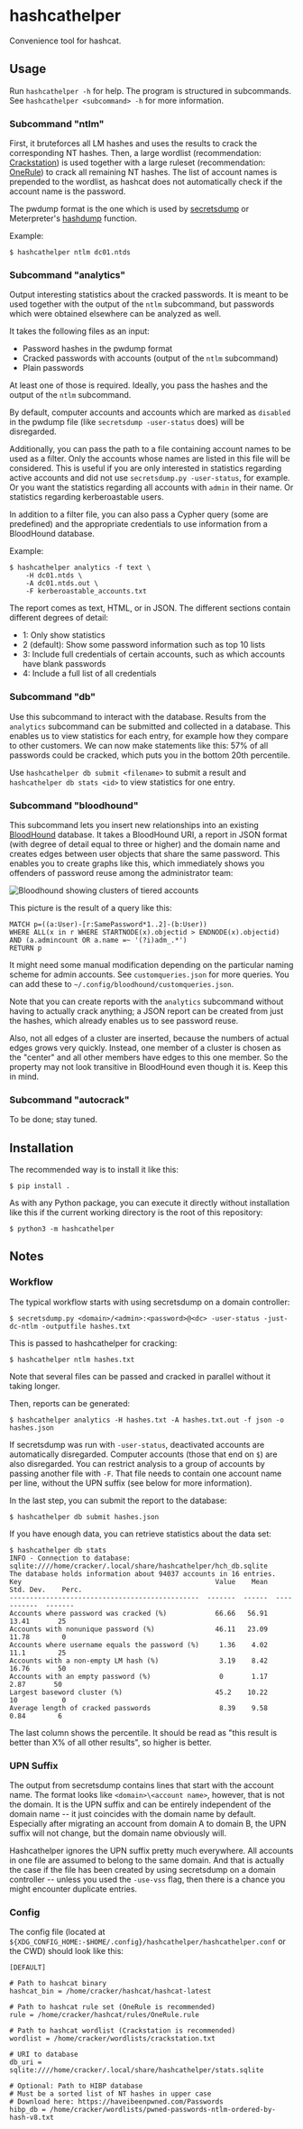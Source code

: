 hashcathelper
=============

Convenience tool for hashcat.

Usage
-----

Run `hashcathelper -h` for help. The program is structured in subcommands.
See `hashcathelper <subcommand> -h` for more information.

### Subcommand "ntlm"

First, it bruteforces all LM hashes and uses the results to crack the
corresponding NT hashes. Then, a large wordlist (recommendation:
[Crackstation](https://crackstation.net/crackstation-wordlist-password-cracking-dictionary.htm))
is used together with a large ruleset (recommendation:
[OneRule](https://notsosecure.com/one-rule-to-rule-them-all/)) to crack all
remaining NT hashes. The list of account names is prepended to the wordlist,
as hashcat does not automatically check if the account name is the password.

The pwdump format is the one which is used by
[secretsdump](https://github.com/SecureAuthCorp/impacket/blob/master/impacket/examples/secretsdump.py)
or Meterpreter's
[hashdump](https://www.offensive-security.com/metasploit-unleashed/meterpreter-basics/)
function.

Example:

```
$ hashcathelper ntlm dc01.ntds
```

### Subcommand "analytics"

Output interesting statistics about the cracked passwords. It is meant to be
used together with the output of the `ntlm` subcommand, but passwords which
were obtained elsewhere can be analyzed as well.

It takes the following files as an input:

* Password hashes in the pwdump format
* Cracked passwords with accounts (output of the `ntlm` subcommand)
* Plain passwords

At least one of those is required. Ideally, you pass the hashes and the
output of the `ntlm` subcommand.

By default, computer accounts and accounts which are marked as `disabled`
in the pwdump file (like `secretsdump -user-status` does) will be disregarded.

Additionally, you can pass the path to a file containing account names to be
used as a filter. Only the accounts whose names are listed in this file will
be considered. This is useful if you are only interested in statistics
regarding active accounts and did not use `secretsdump.py -user-status`, for
example. Or you want the statistics regarding all accounts with `admin` in
their name. Or statistics regarding kerberoastable users.

In addition to a filter file, you can also pass a Cypher query (some are
predefined) and the appropriate credentials to use information from a
BloodHound database.

Example:

```
$ hashcathelper analytics -f text \
    -H dc01.ntds \
    -A dc01.ntds.out \
    -F kerberoastable_accounts.txt
```

The report comes as text, HTML, or in JSON. The different sections contain
different degrees of detail:

* 1: Only show statistics
* 2 (default): Show some password information such as top 10 lists
* 3: Include full credentials of certain accounts, such as which accounts have blank passwords
* 4: Include a full list of all credentials

### Subcommand "db"

Use this subcommand to interact with the database.
Results from the `analytics` subcommand can be submitted and collected in a
database. This enables us to view statistics for each entry, for example how
they compare to other customers. We can now make statements like this: 57%
of all passwords could be cracked, which puts you in the bottom 20th
percentile.

Use `hashcathelper db submit <filename>` to submit a result and `hashcathelper db
stats <id>` to view statistics for one entry.

### Subcommand "bloodhound"

This subcommand lets you insert new relationships into an existing
[BloodHound](https://github.com/BloodHoundAD/BloodHound) database. It takes
a BloodHound URI, a report in JSON format (with degree of detail equal to
three or higher) and the domain name and creates edges between user objects
that share the same password. This enables you to create graphs like this,
which immediately shows you offenders of password reuse among the
administrator team:

![Bloodhound showing clusters of tiered accounts](doc/bloodhound_clusters.png)

This picture is the result of a query like this:

```
MATCH p=((a:User)-[r:SamePassword*1..2]-(b:User))
WHERE ALL(x in r WHERE STARTNODE(x).objectid > ENDNODE(x).objectid)
AND (a.admincount OR a.name =~ '(?i)adm_.*')
RETURN p
```

It might need some manual modification depending on the particular naming
scheme for admin accounts. See `customqueries.json` for more queries. You
can add these to `~/.config/bloodhound/customqueries.json`.

Note that you can create reports with the `analytics` subcommand without
having to actually crack anything; a JSON report can be created from just
the hashes, which already enables us to see password reuse.

Also, not all edges of a cluster are inserted, because the numbers of actual
edges grows very quickly. Instead, one member of a cluster is chosen as the
"center" and all other members have edges to this one member. So the
property may not look transitive in BloodHound even though it is. Keep this
in mind.

### Subcommand "autocrack"

To be done; stay tuned.


Installation
------------

The recommended way is to install it like this:

`$ pip install .`

As with any Python package, you can execute it directly without installation
like this if the current working directory is the root of this repository:

`$ python3 -m hashcathelper`

Notes
-----

### Workflow

The typical workflow starts with using secretsdump on a domain controller:

```
$ secretsdump.py <domain>/<admin>:<password>@<dc> -user-status -just-dc-ntlm -outputfile hashes.txt
```

This is passed to hashcathelper for cracking:

```
$ hashcathelper ntlm hashes.txt
```

Note that several files can be passed and cracked in parallel without it
taking longer.

Then, reports can be generated:

```
$ hashcathelper analytics -H hashes.txt -A hashes.txt.out -f json -o hashes.json
```

If secretsdump was run with `-user-status`, deactivated accounts are
automatically disregarded. Computer accounts (those that end on `$`) are
also disregarded. You can restrict analysis to a group of accounts by
passing another file with `-F`. That file needs to contain one account name
per line, without the UPN suffix (see below for more information).

In the last step, you can submit the report to the database:

```
$ hashcathelper db submit hashes.json
```

If you have enough data, you can retrieve statistics about the data set:

```
$ hashcathelper db stats
INFO - Connection to database: sqlite:////home/cracker/.local/share/hashcathelper/hch_db.sqlite
The database holds information about 94037 accounts in 16 entries.
Key                                                Value    Mean    Std. Dev.    Perc.
-----------------------------------------------  -------  ------  -----------  -------
Accounts where password was cracked (%)            66.66   56.91        13.41       25
Accounts with nonunique password (%)               46.11   23.09        11.78        0
Accounts where username equals the password (%)     1.36    4.02        11.1        25
Accounts with a non-empty LM hash (%)               3.19    8.42        16.76       50
Accounts with an empty password (%)                 0       1.17         2.87       50
Largest baseword cluster (%)                       45.2    10.22        10           0
Average length of cracked passwords                 8.39    9.58         0.84        6
```

The last column shows the percentile. It should be read as "this result is
better than X% of all other results", so higher is better.

### UPN Suffix

The output from secretsdump contains lines that start with the account name. The
format looks like `<domain>\<account name>`, however, that is not the
domain. It is the UPN suffix and can be entirely independent of the domain
name -- it just coincides with the domain name by default. Especially after
migrating an account from domain A to domain B, the UPN suffix will not
change, but the domain name obviously will.

Hashcathelper ignores the UPN suffix pretty much everywhere. All accounts in
one file are assumed to belong to the same domain. And that is actually the
case if the file has been created by using secretsdump on a domain
controller -- unless you used the `-use-vss` flag, then there is a chance
you might encounter duplicate entries.

### Config

The config file (located at
`${XDG_CONFIG_HOME:-$HOME/.config}/hashcathelper/hashcathelper.conf` or the CWD) should
look like this:

```
[DEFAULT]

# Path to hashcat binary
hashcat_bin = /home/cracker/hashcat/hashcat-latest

# Path to hashcat rule set (OneRule is recommended)
rule = /home/cracker/hashcat/rules/OneRule.rule

# Path to hashcat wordlist (Crackstation is recommended)
wordlist = /home/cracker/wordlists/crackstation.txt

# URI to database
db_uri = sqlite:////home/cracker/.local/share/hashcathelper/stats.sqlite

# Optional: Path to HIBP database
# Must be a sorted list of NT hashes in upper case
# Download here: https://haveibeenpwned.com/Passwords
hibp_db = /home/cracker/wordlists/pwned-passwords-ntlm-ordered-by-hash-v8.txt
```

